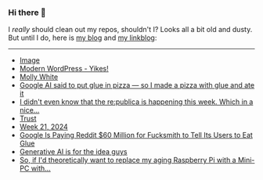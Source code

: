 ### Hi there 👋

I _really_ should clean out my repos, shouldn't I? Looks all a bit old and dusty. But until I do, here is [my blog](https://lostfocus.de/) and [my linkblog](https://dominikschwind.com/links):

--- 

<!-- POST-LIST:START -->
- [Image](https://lostfocus.de/2024/06/01/232984/)
- [Modern WordPress - Yikes!](https://dbushell.com/2024/05/07/modern-wordpress-themes-yikes/)
- [Molly White](https://www.mollywhite.net/micro/entry/202405281105)
- [Google AI said to put glue in pizza — so I made a pizza with glue and ate it](https://www.businessinsider.com/google-ai-glue-pizza-i-tried-it-2024-5)
- [I didn&#39;t even know that the re:publica is happening this week. Which in a nice…](https://lostfocus.de/2024/05/28/232973/)
- [Trust](https://adactio.com/journal/21160)
- [Week 21, 2024](https://lostfocus.de/2024/05/26/week-21-2024/)
- [Google Is Paying Reddit $60 Million for Fucksmith to Tell Its Users to Eat Glue](https://www.404media.co/google-is-paying-reddit-60-million-for-fucksmith-to-tell-its-users-to-eat-glue/)
- [Generative AI is for the idea guys](https://rachsmith.com/ai-is-for-the-idea-guys/)
- [So, if I&#39;d theoretically want to replace my aging Raspberry Pi with a Mini-PC with…](https://lostfocus.de/2024/05/23/232954/)
<!-- POST-LIST:END -->

<!--
**lostfocus/lostfocus** is a ✨ _special_ ✨ repository because its `README.md` (this file) appears on your GitHub profile.

Here are some ideas to get you started:

- 🔭 I’m currently working on ...
- 🌱 I’m currently learning ...
- 👯 I’m looking to collaborate on ...
- 🤔 I’m looking for help with ...
- 💬 Ask me about ...
- 📫 How to reach me: ...
- 😄 Pronouns: ...
- ⚡ Fun fact: ...
-->
